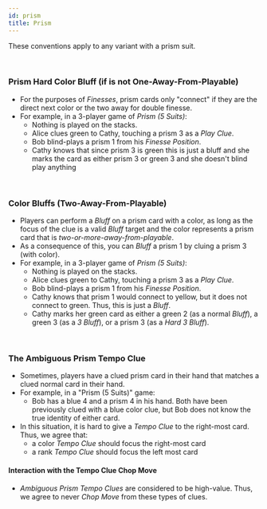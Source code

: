 ```yaml
---
id: prism
title: Prism
---
```


These conventions apply to any variant with a prism suit.

<br />

### Prism Hard Color Bluff (if is not One-Away-From-Playable)

- For the purposes of *Finesses*, prism cards only "connect" if they are the direct next color or the two away for double finesse.
- For example, in a 3-player game of *Prism (5 Suits)*:
  - Nothing is played on the stacks.
  - Alice clues green to Cathy, touching a prism 3 as a *Play Clue*.
  - Bob blind-plays a prism 1 from his *Finesse Position*.
  - Cathy knows that since prism 3 is green this is just a bluff and she marks the card as either prism 3 or green 3 and she doesn't blind play anything 

<br />

### Color Bluffs (Two-Away-From-Playable)

- Players can perform a *Bluff* on a prism card with a color, as long as the focus of the clue is a valid *Bluff* target and the color represents a prism card that is *two-or-more-away-from-playable*.
- As a consequence of this, you can *Bluff* a prism 1 by cluing a prism 3 (with color).
- For example, in a 3-player game of *Prism (5 Suits)*:
  - Nothing is played on the stacks.
  - Alice clues green to Cathy, touching a prism 3 as a *Play Clue*.
  - Bob blind-plays a prism 1 from his *Finesse Position*.
  - Cathy knows that prism 1 would connect to yellow, but it does not connect to green. Thus, this is just a *Bluff*.
  - Cathy marks her green card as either a green 2 (as a normal *Bluff*), a green 3 (as a *3 Bluff*), or a prism 3 (as a *Hard 3 Bluff*).

<br />

### The Ambiguous Prism Tempo Clue

- Sometimes, players have a clued prism card in their hand that matches a clued normal card in their hand.
- For example, in a "Prism (5 Suits)" game:
  - Bob has a blue 4 and a prism 4 in his hand. Both have been previously clued with a blue color clue, but Bob does not know the true identity of either card.
- In this situation, it is hard to give a *Tempo Clue* to the right-most card. Thus, we agree that:
  - a color *Tempo Clue* should focus the right-most card
  - a rank *Tempo Clue* should focus the left most card

#### Interaction with the Tempo Clue Chop Move

- *Ambiguous Prism Tempo Clues* are considered to be high-value. Thus, we agree to never *Chop Move* from these types of clues.
